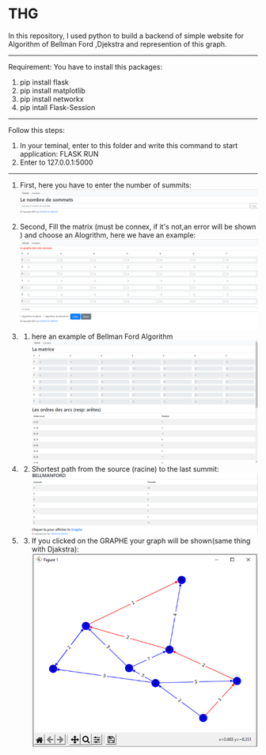 # THG
In this repository, I used python to build a backend of simple website for Algorithm of Bellman Ford ,Djekstra and represention of this graph.
*********************************************************************************************************************************************
Requirement:
You have to install this packages:
1) pip install flask
2) pip install matplotlib
3)	pip install networkx 
4)	pip intall Flask-Session
*********************************************************************************************************************************************
Follow this steps:
1) In your teminal, enter to this folder and write this command to start application: FLASK RUN
2) Enter to 127.0.0.1:5000 
*********************************************************************************************************************************************
1) First, here you have to enter the number of summits:
![imageone](./exemple/1.png)
2) Second,  Fill the matrix (must be connex, if it's not,an error will be shown ) and choose an Alogrithm, here we have an example:
![imagetow](./exemple/2.png)
2) 1) here an example of Bellman Ford Algorithm
![imagethree](./exemple/3.png)
2) 2) Shortest path from the source (racine) to the last summit:
![imagethree](./exemple/4.png)
2) 3) If you clicked on the GRAPHE your graph will be shown(same thing with Djakstra):
![imagethree](./exemple/5.png)

